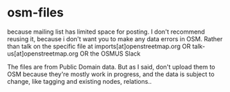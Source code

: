 # osm-files
because mailing list has limited space for posting. I don't recommend reusing it, because i don't want you to make any data errors in OSM. Rather than talk on the specific file at imports[at]openstreetmap.org OR talk-us[at]openstreetmap.org OR the OSMUS Slack

The files are from Public Domain data.
But as I said, don't upload them to OSM because they're mostly work in progress, and the data is subject to change, like tagging and existing nodes, relations..
